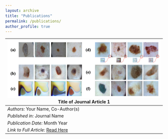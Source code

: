 ```yaml
---
layout: archive
title: "Publications"
permalink: /publications/
author_profile: true
---
```


| ![Figure 1](/assets/images/SASHIMI%202022.png) **Title of Journal Article 1** |
| --- |
| *Authors:* Your Name, Co-Author(s) |
| *Published in:* Journal Name |
| *Publication Date:* Month Year |
| *Link to Full Article:* [Read Here](URL) |

<!-- {% if author.googlescholar %}
  You can also find my articles on <u><a href="{{author.googlescholar}}">my Google Scholar profile</a>.</u>
{% endif %}

{% include base_path %}

{% for post in site.publications reversed %}
  {% include archive-single.html %}
{% endfor %} -->
